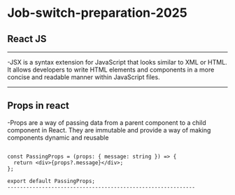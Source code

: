 # Job-switch-preparation-2025

## React JS

---------------------------------------------------------------------------------
-JSX is a syntax extension for JavaScript that looks similar to XML or HTML. It allows developers to write HTML elements and components in a more concise and readable manner within JavaScript files.

---------------------------------------------------------------------------------

## Props in react

 -Props are a way of passing data from a parent component to a child component in React. They are immutable and provide a way of making components dynamic and reusable

```import React from 'react';

const PassingProps = (props: { message: string }) => {
  return <div>{props?.message}</div>;
};

export default PassingProps;
------------------------------------------------------------

